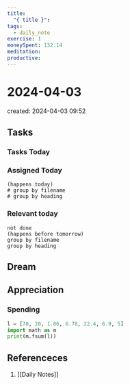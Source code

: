```yaml
---
title:
  "{ title }": 
tags:
  - daily_note
exercise: 1
moneySpent: 132.14
meditation: 
productive:
---
```

# 2024-04-03
created: 2024-04-03 09:52

## Tasks

### Tasks Today

### Assigned Today
```tasks
(happens today)
# group by filename
# group by heading
```

### Relevant today
```tasks
not done
(happens before tomorrow)
group by filename
group by heading
```

## Dream

## Appreciation

### Spending
```python
l = [70, 20, 1.06, 6.78, 22.4, 6.9, 5]
import math as m
print(m.fsum(l))
```

## Referenceces
1.  [[Daily Notes]]